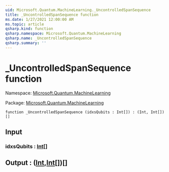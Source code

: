 ```yaml
---
uid: Microsoft.Quantum.MachineLearning._UncontrolledSpanSequence
title: _UncontrolledSpanSequence function
ms.date: 1/27/2021 12:00:00 AM
ms.topic: article
qsharp.kind: function
qsharp.namespace: Microsoft.Quantum.MachineLearning
qsharp.name: _UncontrolledSpanSequence
qsharp.summary: ''
---
```


# _UncontrolledSpanSequence function

Namespace: [Microsoft.Quantum.MachineLearning](xref:Microsoft.Quantum.MachineLearning)

Package: [Microsoft.Quantum.MachineLearning](https://nuget.org/packages/Microsoft.Quantum.MachineLearning)




```qsharp
function _UncontrolledSpanSequence (idxsQubits : Int[]) : (Int, Int[])[]
```


## Input

### idxsQubits : [Int](xref:microsoft.quantum.lang-ref.int)[]





## Output : ([Int](xref:microsoft.quantum.lang-ref.int),[Int](xref:microsoft.quantum.lang-ref.int)[])[]

